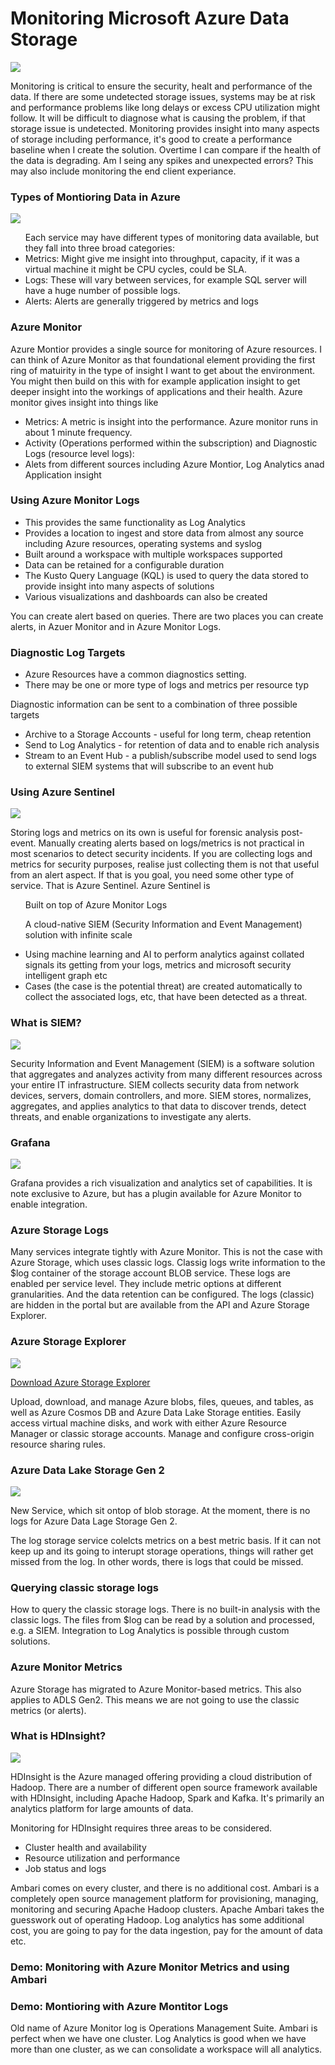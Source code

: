 
<h1> Monitoring Microsoft Azure Data Storage </h1>

<img src="https://docs.microsoft.com/sv-se/azure/azure-monitor/insights/media/monitor-azure-resource/metrics.png">


<p> Monitoring is critical to ensure the security, healt and performance of the data. If there are some undetected storage issues, systems may be at risk and performance problems like long delays or excess CPU utilization might follow. It will be difficult to diagnose what is causing the problem, if that storage issue is undetected. Monitoring provides insight into many aspects of storage including performance, it's good to create a performance baseline when I create the solution. Overtime I can compare if the health of the data is degrading. Am I seing any spikes and unexpected errors? This may also include monitoring the end client experiance. </p>

<h3> Types of Montioring Data in Azure </h3>
<img src="https://www.systemcenterautomation.com/wp-content/uploads/2020/01/azure_monitor_twitter.png">
<ul>
 Each service may have different types of monitoring data available, but they fall into three broad categories:
  <li> Metrics: Might give me insight into throughput, capacity, if it was a virtual machine it might be CPU cycles, could be SLA.  </li>
   <li> Logs: These will vary between services, for example SQL server will have a huge number of possible logs. </li>
  <li> Alerts: Alerts are generally  triggered by metrics and logs </li>
  </ul>
  
  <h3> Azure Monitor </h3>
  <p> Azure Montior provides a single source for monitoring of Azure resources. I can think of Azure Monitor as that foundational element providing the first ring of matuirity in the type of insight I want to get about the environment. You might then build on this with for example application insight to get deeper insight into the workings of applications and their health. Azure monitor gives insight into things like
  <ul> 
    <li>Metrics: A metric is insight into the performance. Azure monitor runs in about 1 minute frequency. </li> 
    <li> Activity (Operations performed within the subscription) and Diagnostic Logs (resource level logs):</li> 
    <li> Alets from different sources including Azure Montior, Log Analytics anad Application insight</li> 
  </ul>

<h3> Using Azure Monitor Logs </h3>
<ul>
 <li> This provides the same functionality as Log Analytics</li>
 <li> Provides a location to ingest and store data from almost any source including Azure resources, operating systems and syslog </li>
 <li> Built around a workspace with multiple workspaces supported</li>
 <li> Data can be retained for a configurable duration</li>
 <li> The Kusto Query Language (KQL) is used to query the data stored to provide insight into many aspects of solutions </li>
 <li> Various visualizations and dashboards can also be created </li>
 </ul>
 
 <p> You can create alert based on queries. There are two places you can create alerts, in Azuer Monitor and in Azure Monitor Logs. </p> 
 
 <h3> Diagnostic Log Targets </h3>
 <ul>
 <li> Azure Resources have a common diagnostics setting. </li>
 <li> There may be one or more type of logs and metrics per resource typ </li>
 </ul>
 
 <p> Diagnostic information can be sent to a combination of three possible targets </p>
 <ul>
 <li> Archive to a Storage Accounts - useful for long term, cheap retention </li>
 <li> Send to Log Analytics - for retention of data and to enable rich analysis </li>
 <li> Stream to an Event Hub - a publish/subscribe model used to send logs to external SIEM systems that will subscribe to an event hub</li>
 </ul>
 
 <h3> Using Azure Sentinel </h3>
<img src="https://www.systemcenterautomation.com/wp-content/uploads/2020/05/azure-sentinel-twitter.png"> 

 <p> Storing logs and metrics on its own is useful for forensic analysis post-event. Manually creating alerts based on logs/metrics is not practical in most scenarios to detect security incidents. If you are collecting logs and metrics for security purposes, realise just collecting them is not that useful from an alert aspect. If that is you goal, you need some other type of service. That is Azure Sentinel. Azure Sentinel is 
<ul> 
 <p> Built on top of Azure Monitor Logs </li>
 <p> A cloud-native SIEM (Security Information and Event Management) solution with infinite scale </li>
 <li> Using machine learning and AI to perform analytics against collated signals its getting from your logs, metrics and microsoft security intelligent graph etc</li>
 <li> Cases (the case is the potential threat) are created automatically to collect the associated logs, etc, that have been detected as a threat.
 </ul></p>

<h3> What is SIEM? </h3>

<img src="https://blogvaronis2.wpengine.com/wp-content/uploads/2019/06/siem-process-2.png">

<p> Security Information and Event Management (SIEM) is a software solution that aggregates and analyzes activity from many different resources across your entire IT infrastructure. SIEM collects security data from network devices, servers, domain controllers, and more. SIEM stores, normalizes, aggregates, and applies analytics to that data to discover trends, detect threats, and enable organizations to investigate any alerts. </p>

<h3> Grafana </h3>
<img src="https://upload.wikimedia.org/wikipedia/commons/9/9d/Grafana_logo.png">
 
<p> Grafana provides a rich visualization and analytics set of capabilities. It is note exclusive to Azure, but has a plugin available for Azure Monitor to enable integration.  </p>


<h3> Azure Storage Logs </h3>

<p> Many services integrate tightly with Azure Monitor. This is not the case with Azure Storage, which uses classic logs. Classig logs write information to the $log container of the storage account BLOB service. These logs are enabled per service level. They include metric options at different granularities. And the data retention can be configured. The logs (classic) are hidden in the portal but are available from the API and Azure Storage Explorer. </p>


<h3> Azure Storage Explorer </h3>
<img src="https://dashboard.snapcraft.io/site_media/appmedia/2019/11/storage-explorer.png">

<a href="https://azure.microsoft.com/en-us/features/storage-explorer/"> Download Azure Storage Explorer </a>

<p> Upload, download, and manage Azure blobs, files, queues, and tables, as well as Azure Cosmos DB and Azure Data Lake Storage entities. Easily access virtual machine disks, and work with either Azure Resource Manager or classic storage accounts. Manage and configure cross-origin resource sharing rules. </p>


<h3> Azure Data Lake Storage Gen 2 </h3>

<img src="https://miro.medium.com/max/1078/1*IQ4oFJQaQJGgHS-h0M1fxw.png">
<p> New Service, which sit ontop of blob storage. At the moment, there is no logs for Azure Data Lage Storage Gen 2. </p>

<p> The log storage service colelcts metrics on a best metric basis. If it can not keep up and its going to interupt storage operations, things will rather get missed from the log. In other words, there is logs that could be missed. </p>

<h3> Querying classic storage logs </h3>

<p> How to query the classic storage logs. There is no built-in analysis with the classic logs. The files from $log can be read by a solution and processed, e.g. a SIEM. Integration to Log Analytics is possible through custom solutions. </p>


<h3> Azure Monitor Metrics </h3>
<p> Azure Storage has migrated to Azure Monitor-based metrics. This also applies to ADLS Gen2. This means we are not going to use the classic metrics (or alerts).


<h3> What is HDInsight? </h3>

<img src="https://apifriends.com/wp-content/uploads/2018/05/HDInsightsDetails.png">

<p> HDInsight is the Azure managed offering providing a cloud distribution of Hadoop. There are a number of different open source framework available with HDInsight, including Apache Hadoop, Spark and Kafka. It's primarily an analytics platform for large amounts of data.  </p>

<p> Monitoring for HDInsight requires three areas to be considered. </p>
<ul>
 <li> Cluster health and availability </li>
 <li> Resource utilization and performance</li>
 <li> Job status and logs</li>
</ul>

<p> Ambari comes on every cluster, and there is no additional cost. Ambari is a completely open source management platform for provisioning, managing, monitoring and securing Apache Hadoop clusters. Apache Ambari takes the guesswork out of operating Hadoop. Log analytics has some additional cost, you are going to pay for the data ingestion, pay for the amount of data etc. </p>

<h3> Demo: Monitoring with Azure Monitor Metrics and using Ambari </h3>

<h3> Demo: Montioring with Azure Montitor Logs </h3>

<p> Old name of Azure Monitor log is Operations Management Suite. Ambari is perfect when we have one cluster. Log Analytics is good when we have more than one cluster, as we can consolidate a workspace will all analytics. </p>

